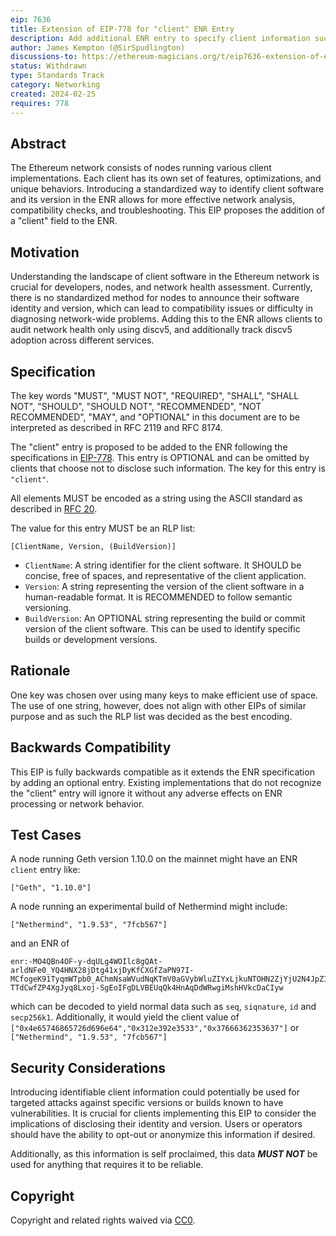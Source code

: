 ```yaml
---
eip: 7636
title: Extension of EIP-778 for "client" ENR Entry
description: Add additional ENR entry to specify client information such as name and version number.
author: James Kempton (@SirSpudlington)
discussions-to: https://ethereum-magicians.org/t/eip7636-extension-of-eip-778-for-client-enr-entry/18935
status: Withdrawn
type: Standards Track
category: Networking
created: 2024-02-25
requires: 778
---
```


## Abstract

The Ethereum network consists of nodes running various client implementations. Each client has its own set of features, optimizations, and unique behaviors. Introducing a standardized way to identify client software and its version in the ENR allows for more effective network analysis, compatibility checks, and troubleshooting. This EIP proposes the addition of a "client" field to the ENR.

## Motivation

Understanding the landscape of client software in the Ethereum network is crucial for developers, nodes, and network health assessment. Currently, there is no standardized method for nodes to announce their software identity and version, which can lead to compatibility issues or difficulty in diagnosing network-wide problems. Adding this to the ENR allows clients to audit network health only using discv5, and additionally track discv5 adoption across different services.

## Specification

The key words "MUST", "MUST NOT", "REQUIRED", "SHALL", "SHALL NOT", "SHOULD", "SHOULD NOT", "RECOMMENDED", "NOT RECOMMENDED", "MAY", and "OPTIONAL" in this document are to be interpreted as described in RFC 2119 and RFC 8174.

The "client" entry is proposed to be added to the ENR following the specifications in [EIP-778](./eip-778.md). This entry is OPTIONAL and can be omitted by clients that choose not to disclose such information. The key for this entry is `"client"`.

All elements MUST be encoded as a string using the ASCII standard as described in [RFC 20](https://www.rfc-editor.org/rfc/rfc20).

The value for this entry MUST be an RLP list:

```
[ClientName, Version, (BuildVersion)]
```

- `ClientName`: A string identifier for the client software. It SHOULD be concise, free of spaces, and representative of the client application.
- `Version`: A string representing the version of the client software in a human-readable format. It is RECOMMENDED to follow semantic versioning.
- `BuildVersion`: An OPTIONAL string representing the build or commit version of the client software. This can be used to identify specific builds or development versions.

## Rationale

One key was chosen over using many keys to make efficient use of space. The use of one string, however, does not align with other EIPs of similar purpose and as such the RLP list was decided as the best encoding.

## Backwards Compatibility

This EIP is fully backwards compatible as it extends the ENR specification by adding an optional entry. Existing implementations that do not recognize the "client" entry will ignore it without any adverse effects on ENR processing or network behavior.

## Test Cases

A node running Geth version 1.10.0 on the mainnet might have an ENR `client` entry like:

```
["Geth", "1.10.0"]
```

A node running an experimental build of Nethermind might include:

```
["Nethermind", "1.9.53", "7fcb567"]
```

and an ENR of 

```
enr:-MO4QBn4OF-y-dqULg4WOIlc8gQAt-arldNFe0_YQ4HNX28jDtg41xjDyKfCXGfZaPN97I-MCfogeK91TyqmWTpb0_AChmNsaWVudNqKTmV0aGVybWluZIYxLjkuNTOHN2ZjYjU2N4JpZIJ2NIJpcIR_AAABg2lwNpAAAAAAAAAAAAAAAAAAAAABiXNlY3AyNTZrMaECn-TTdCwfZP4XgJyq8Lxoj-SgEoIFgDLVBEUqQk4HnAqDdWRwgiMshHVkcDaCIyw
```

which can be decoded to yield normal data such as `seq`, `siqnature`, `id` and `secp256k1`. Additionally, it would yield the client value of `["0x4e65746865726d696e64","0x312e392e3533","0x37666362353637"]` or `["Nethermind", "1.9.53", "7fcb567"]`

## Security Considerations

Introducing identifiable client information could potentially be used for targeted attacks against specific versions or builds known to have vulnerabilities. It is crucial for clients implementing this EIP to consider the implications of disclosing their identity and version. Users or operators should have the ability to opt-out or anonymize this information if desired.

Additionally, as this information is self proclaimed, this data ***MUST NOT*** be used for anything that requires it to be reliable.

## Copyright

Copyright and related rights waived via [CC0](../LICENSE.md).
